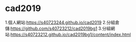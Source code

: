 # cad2019
1.個人網站:https://s40723244.github.io/cad2019
2.分組倉儲:https://github.com/s40723212/cad2019bg1
3.分組網站:https://s40723212.github.io/cad2019bg1/content/index.html